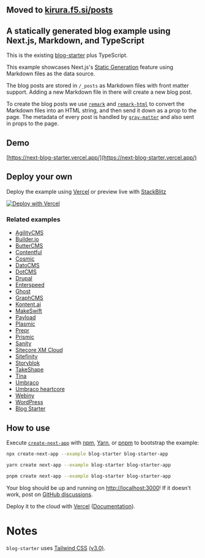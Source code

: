 ## Moved to [kirura.f5.si/posts](https://www.kirura.f5.si/posts)

## A statically generated blog example using Next.js, Markdown, and TypeScript

This is the existing [blog-starter](https://github.com/vercel/next.js/tree/canary/examples/blog-starter) plus TypeScript.

This example showcases Next.js's [Static Generation](https://nextjs.org/docs/app/building-your-application/routing/layouts-and-templates) feature using Markdown files as the data source.

The blog posts are stored in `/_posts` as Markdown files with front matter support. Adding a new Markdown file in there will create a new blog post.

To create the blog posts we use [`remark`](https://github.com/remarkjs/remark) and [`remark-html`](https://github.com/remarkjs/remark-html) to convert the Markdown files into an HTML string, and then send it down as a prop to the page. The metadata of every post is handled by [`gray-matter`](https://github.com/jonschlinkert/gray-matter) and also sent in props to the page.

## Demo

[https://next-blog-starter.vercel.app/](https://next-blog-starter.vercel.app/)

## Deploy your own

Deploy the example using [Vercel](https://vercel.com?utm_source=github&utm_medium=readme&utm_campaign=next-example) or preview live with [StackBlitz](https://stackblitz.com/github/vercel/next.js/tree/canary/examples/blog-starter)

[![Deploy with Vercel](https://vercel.com/button)](https://vercel.com/new/clone?repository-url=https://github.com/vercel/next.js/tree/canary/examples/blog-starter&project-name=blog-starter&repository-name=blog-starter)

### Related examples

- [AgilityCMS](/examples/cms-agilitycms)
- [Builder.io](/examples/cms-builder-io)
- [ButterCMS](/examples/cms-buttercms)
- [Contentful](/examples/cms-contentful)
- [Cosmic](/examples/cms-cosmic)
- [DatoCMS](/examples/cms-datocms)
- [DotCMS](/examples/cms-dotcms)
- [Drupal](/examples/cms-drupal)
- [Enterspeed](/examples/cms-enterspeed)
- [Ghost](/examples/cms-ghost)
- [GraphCMS](/examples/cms-graphcms)
- [Kontent.ai](/examples/cms-kontent-ai)
- [MakeSwift](/examples/cms-makeswift)
- [Payload](/examples/cms-payload)
- [Plasmic](/examples/cms-plasmic)
- [Prepr](/examples/cms-prepr)
- [Prismic](/examples/cms-prismic)
- [Sanity](/examples/cms-sanity)
- [Sitecore XM Cloud](/examples/cms-sitecore-xmcloud)
- [Sitefinity](/examples/cms-sitefinity)
- [Storyblok](/examples/cms-storyblok)
- [TakeShape](/examples/cms-takeshape)
- [Tina](/examples/cms-tina)
- [Umbraco](/examples/cms-umbraco)
- [Umbraco heartcore](/examples/cms-umbraco-heartcore)
- [Webiny](/examples/cms-webiny)
- [WordPress](/examples/cms-wordpress)
- [Blog Starter](/examples/blog-starter)

## How to use

Execute [`create-next-app`](https://github.com/vercel/next.js/tree/canary/packages/create-next-app) with [npm](https://docs.npmjs.com/cli/init), [Yarn](https://yarnpkg.com/lang/en/docs/cli/create/), or [pnpm](https://pnpm.io) to bootstrap the example:

```bash
npx create-next-app --example blog-starter blog-starter-app
```

```bash
yarn create next-app --example blog-starter blog-starter-app
```

```bash
pnpm create next-app --example blog-starter blog-starter-app
```

Your blog should be up and running on [http://localhost:3000](http://localhost:3000)! If it doesn't work, post on [GitHub discussions](https://github.com/vercel/next.js/discussions).

Deploy it to the cloud with [Vercel](https://vercel.com/new?utm_source=github&utm_medium=readme&utm_campaign=next-example) ([Documentation](https://nextjs.org/docs/deployment)).

# Notes

`blog-starter` uses [Tailwind CSS](https://tailwindcss.com) [(v3.0)](https://tailwindcss.com/blog/tailwindcss-v3).

